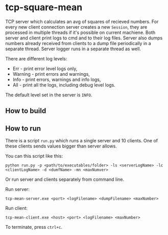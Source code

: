# tcp-square-mean

TCP server which calculates an avg of squares of recieved numbers. 
For every new client connection server creates a new `Session`, they are 
processed in multiple threads if it's possible on current machiene. 
Both server and client print logs to cmd and to their log files. 
Server also dumps numbers already received from clients to a dump 
file periodically in a separate thread. Server logger runs in a separate thread as well.


There are different log levels:

* Err - print error level logs only,
* Warning - print errors and warnings,
* Info - print errors, warnings and info logs,
* All - print all the logs, including debug level logs.

The default level set in the server is `INFO`.

## How to build



## How to run 

There is a script `run.py` which runs a single server and 10 clients. One of these clients sends values bigger than server allows.

You can this script like this:

```
python run.py -p <path/to/executables/folder> -ls <serverLogName> -lc <clientLogName> -d <dumfName> -mn <maxNumver>
```

Or run server and clients separately from command line.

Run server:
```
tcp-mean-server.exe <port> <logFilename> <dumpFilename> <maxNumber>
```

Run client:
```
tcp-mean-client.exe <host> <port> <logFilename> <maxNumber>
```

To terminate, press `ctrl+c`.
